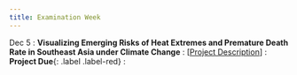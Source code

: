 ```yaml
---
title: Examination Week
---
```


Dec 5
: **Visualizing Emerging Risks of Heat Extremes and Premature Death Rate in Southeast Asia under Climate Change** 
  : [[Project Description](https://xiaoganghe.github.io/python-climate-visuals/chapters/project/FinalProject-2023Fall.html)]
: **Project Due**{: .label .label-red} 
  : [](#)
 

